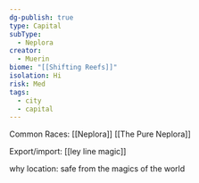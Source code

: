 ```yaml
---
dg-publish: true
type: Capital
subType:
  - Neplora
creator:
  - Muerin
biome: "[[Shifting Reefs]]"
isolation: Hi
risk: Med
tags:
  - city
  - capital
---
```

Common Races: [[Neplora]] [[The Pure Neplora]]

Export/import: [[ley line magic]]

why location: safe from the magics of the world

